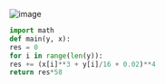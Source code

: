 ![image](https://github.com/sambukalx/3-rd-course/assets/113597597/acd58bdb-f17c-4bb6-8bd8-93bd71cb5c2d)
```python
import math
def main(y, x):
res = 0
for i in range(len(y)):
res += (x[i]**3 + y[i]/16 + 0.02)**4
return res*58
```
